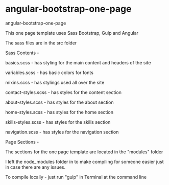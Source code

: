 # angular-bootstrap-one-page
angular-bootstrap-one-page

This one page template uses Sass Bootstrap, Gulp  and Angular

The sass files are in the src folder

Sass Contents - 

 basics.scss - has styling for the main content and headers of the site


 variables.scss - has basic colors for fonts


 mixins.scss - has stylings used all over the site 


 contact-styles.scss - has styles for the content section 


 about-styles.scss - has styles for the about section 


 home-styles.scss - has styles for the home section 


 skills-styles.scss - has styles for the skills section
 

 navigation.scss - has styles for the navigation section 

Page Sections -

 The sections for the one page template are located in the "modules" folder 


 I left the node_modules folder in to make compiling for someone easier just in case there are any issues.

 To compile locally - just run "gulp" in Terminal at the command line 

